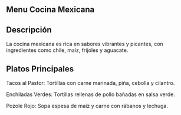 ## Menu Cocina Mexicana

## Descripción
La cocina mexicana es rica en sabores vibrantes y picantes, con ingredientes como chile, maíz, frijoles y aguacate.

## Platos Principales
Tacos al Pastor: Tortillas con carne marinada, piña, cebolla y cilantro.

Enchiladas Verdes: Tortillas rellenas de pollo bañadas en salsa verde.

Pozole Rojo: Sopa espesa de maíz y carne con rábanos y lechuga.
